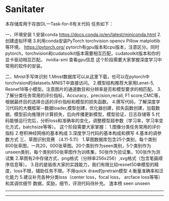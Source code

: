 # Sanitater
本存储库用于存放DL—Task-for-6有关代码
任务如下：

一、环境安装
  1.安装conda https://docs.conda.io/en/latest/miniconda.html
  2.创建虚拟环境
  3.利用conda安装PyTorch torchvision opencv Pillow matplotlib等环境。 https://pytorch.org/
  pytorch有gpu版本和cpu版本，注意区分。同时pytorch，torchvision和cudatoolkit版本需要相互匹配，cudatoolkit版本和你的显卡驱动相互匹配。 nvidia-smi 查看gpu信息
  这个阶段需要大家掌握深度学习中常用的软件的安装。

二、Mnist手写体识别
  1.Mnist数据库可以从这里下载，也可以在pytorch中torchvision的datasets.MNIST中直接访问。
  2.模型结构推荐大家用Lenet-5, Resnet18等小模型。注意图片的通道数目和分辨率是否和模型要求的相匹配。
  3.了解分类任务常用的评价指标，Accuracy，precision,recall, F1 score,CMC等，根据最终目的选择合适的评价指标和模型的损失函数。
  4.撰写代码，了解深度学习代码的大概框架--数据loader,模型创建，优化器创建，损失函数创建，加载数据，模型前向推理并计算损失，后向传播更新模型，模型验证，日志存储等
  5.代码能够运行完后，分析loss和准确率的变化，调整模型超参数（学习率，学习率变化方式，batchsize等等）。
  这个阶段需要大家掌握：
  1.图像分类任务常用的评价指标
  2.卷积神经网络的基本构成
  3.深度学习代码的基本构成和撰写
  4.基本的调参数方式
三、草图识别竞赛 （4.11-5.11）
1.草图数据库包含25个类别，每个类别800张草图，一共20，000张草图。20个类别作为seen类别，5个类别作为unseen类别，每个类别650张草图作为训练集，50张作为验证集，100张作为测试集
2.草图有2中存储方式，png格式（分辨率256x256）,svg格式（包含笔画顺序信息等）。
3.目的是锻炼大家的实践能力，我们有限比较resnet50单模型的精度，loss不限，辅助任务不限。不用quick draw的pretrain模型
4.衡量准确率和泛化能力 5.建议补充各种分类loss（center loss，focal loss， arcface loss等等）和其调优细节
数据，奖励，细节，评测代码待补充。
渣本榜	seen	unseen
--	--	--
--	--	--
